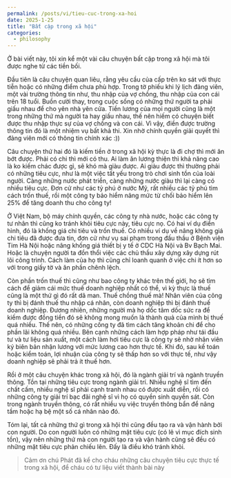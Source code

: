 ```yaml
---
permalink: /posts/vi/tieu-cuc-trong-xa-hoi
date: 2025-1-25
title: "Bất cập trong xã hội"
categories:
  - philosophy
---
```


Ở bài viết này, tôi xin kể một vài câu chuyện bất cập trong xã hội mà tôi được nghe từ các tiền bối.

Đầu tiên là câu chuyện quan liêu, rằng yêu cầu của cấp trên ko sát với thực tiễn hoặc có những điểm chưa phù hợp. Trong tờ phiếu khi lý lịch đảng viên, một vài trường thông tin như, thu nhập của vợ chồng, thu nhập của con cái trên 18 tuổi. Buồn cười thay, trong cuộc sống có những thứ người ta phải giấu nhau để cho yên nhà yên cửa. Tiền lương của mọi người cũng là một trong những thứ mà người ta hay giấu nhau, thế nên hiếm có chuyện biết được thu nhập thực sự của vợ chồng và con cái. Vì vậy, điền được trường thông tin đó là một nhiệm vụ bất khả thi. Xin nhờ chính quyền giải quyết thì đảng viên mới có thông tin chính xác :))


Câu chuyện thứ hai đó là kiếm tiền ở trong xã hội kỳ thực là đi chợ thì mới ăn bớt được. Phải có chi thì mới có thu. Ai làm ăn lương thiện thì khả năng cao là ko kiếm chác được gì, sẽ khó mà giàu được. Ai giàu được thì thường phải có những tiêu cực, như là một việc tất yếu trong trò chơi sinh tồn của loài người. Càng những nước phát triển, càng những nước giàu thì lại càng có nhiều tiêu cực. Đơn cử như các tỷ phú ở nước Mỹ, rất nhiều các tỷ phú tìm cách trốn thuế, rồi một công ty bảo hiểm nâng mức từ chối bảo hiểm lên 25% để tăng doanh thu cho công ty!

Ở Việt Nam, bộ máy chính quyền, các công ty nhà nước, hoặc các công ty tư nhân thì cũng ko tránh khỏi tiêu cực này, tiêu cực nọ. Có hai ví dụ điển hình, đó là khống giá chi tiêu và trốn thuế. Có nhiều ví dụ về nâng không giá chi tiêu đã được đưa tin, đơn cử như vụ sai phạm trong đấu thầu ở Bệnh viện Tim Hà Nội hoặc nâng khống giá thiết bị y tế ở CDC Hà Nội và Bv Bạch Mai. Hoặc là chuyện người ta đồn thổi việc các chủ thầu xây dựng xây dựng rút lõi công trình. Cách làm của họ thì cũng chỉ loanh quanh ở việc chi ít hơn so với trong giấy tờ và ăn phần chênh lệch.

Còn phần trốn thuế thì cũng như bao công ty khác trên thế giới, họ sẽ tìm cách để giảm cái mức thuế doanh nghiệp nhất có thể, vì kỳ thực là thuế cũng là một thứ gì đó rất dã man. Thuế chồng thuế mà! Nhân viên của công ty thì bị đánh thuế thu nhập cá nhân, còn doanh nghiệp thì bị đánh thuế doanh nghiệp. Đương nhiên, những người mà họ dốc tâm dốc sức ra để kiếm được đồng tiền đó sẽ không mong muốn là thành quả của mình bị thuế quá nhiều. Thế nên, có những công ty đã tìm cách tăng khoản chi để cho phần lãi không quá nhiều. Bên cạnh những cách làm hợp pháp như tái đầu tư và tư liệu sản xuất, một cách làm hơi tiêu cực là công ty sẽ nhờ nhân viên ký biên bản nhận lương với mức lương cao hơn thực tế. Khi đó, sau kế toán hoặc kiểm toán, lợi nhuận của công ty sẽ thấp hơn so với thực tế, như vậy doanh nghiệp sẽ phải trả ít thuế hơn.


Rồi ở một câu chuyện khác trong xã hội, đó là ngành giải trí và ngành truyền thông. Tồn tại những tiêu cực trong ngành giải trí. Nhiều nghệ sĩ tìm đến chất cấm, nhiều nghệ sĩ phải cạnh tranh nhau có được xuất diễn, rồi có những công ty giải trí bạc đãi nghệ sĩ vì họ có quyền sinh quyền sát. Còn trong ngành truyền thông, có rất nhiều vụ việc truyền thông bẩn để nâng tầm hoặc hạ bệ một số cá nhân nào đó.

Tóm lại, tất cả những thứ gì trong xã hội thì cũng đều tạo ra và vận hành bởi con người. Do con người luôn có những mặt tiêu cực (có lẽ vì mục đích sinh tồn), vậy nên những thứ mà con người tạo ra và vận hành cũng sẽ đều có những mặt tiêu cực phản chiếu lên. Đấy là điều khó tránh khỏi. 

> Cảm ơn chú Phát đã kể cho cháu những câu chuyện tiêu cực thực tế trong xã hội, để cháu có tư liệu viết thành bài này
